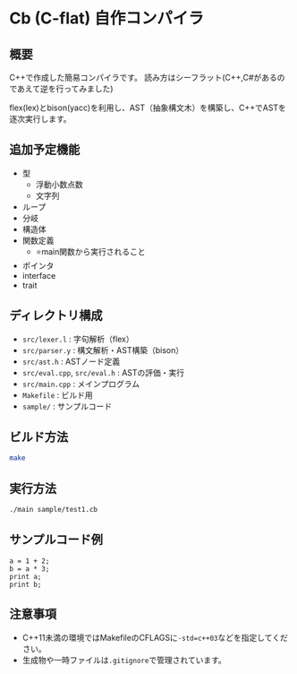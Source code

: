 # Cb (C-flat) 自作コンパイラ

## 概要
C++で作成した簡易コンパイラです。
読み方はシーフラット(C++,C#があるのであえて逆を行ってみました)

flex(lex)とbison(yacc)を利用し、AST（抽象構文木）を構築し、C++でASTを逐次実行します。

## 追加予定機能

- 型
    - 浮動小数点数
    - 文字列
- ループ
- 分岐
- 構造体
- 関数定義
    - ⭐️main関数から実行されること
- ポインタ
- interface
- trait

## ディレクトリ構成

- `src/lexer.l` : 字句解析（flex）
- `src/parser.y` : 構文解析・AST構築（bison）
- `src/ast.h` : ASTノード定義
- `src/eval.cpp`, `src/eval.h` : ASTの評価・実行
- `src/main.cpp` : メインプログラム
- `Makefile` : ビルド用
- `sample/` : サンプルコード

## ビルド方法

```sh
make
```

## 実行方法

```sh
./main sample/test1.cb
```

## サンプルコード例

```
a = 1 + 2;
b = a * 3;
print a;
print b;
```

## 注意事項
- C++11未満の環境ではMakefileのCFLAGSに`-std=c++03`などを指定してください。
- 生成物や一時ファイルは`.gitignore`で管理されています。
